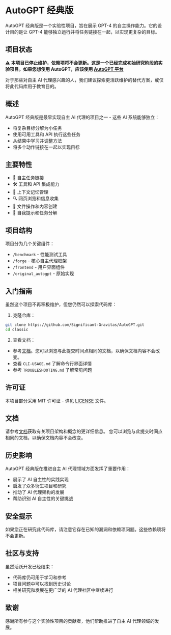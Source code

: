 # AutoGPT 经典版

AutoGPT 经典版是一个实验性项目，旨在展示 GPT-4 的自主操作能力。它的设计目的是让 GPT-4 能够独立运行并将任务链接在一起，以实现更复杂的目标。

## 项目状态

⚠️ **本项目已停止维护，依赖项将不会更新。这是一个已经完成初始研究阶段的实验项目。如果您想使用 AutoGPT，应该使用 [AutoGPT 平台](/autogpt_platform)**

对于那些对自主 AI 代理感兴趣的人，我们建议探索更活跃维护的替代方案，或仅将此代码库用于教育目的。

## 概述

AutoGPT 经典版是最早实现自主 AI 代理的项目之一 - 这些 AI 系统能够独立：

- 将复杂目标分解为小任务
- 使用可用工具和 API 执行这些任务
- 从结果中学习并调整方法
- 将多个动作链接在一起以实现目标

## 主要特性

- 🔄 自主任务链接
- 🛠 工具和 API 集成能力
- 💾 上下文记忆管理
- 🔍 网页浏览和信息收集
- 📝 文件操作和内容创建
- 🔄 自我提示和任务分解

## 项目结构

项目分为几个关键组件：

- `/benchmark` - 性能测试工具
- `/forge` - 核心自主代理框架
- `/frontend` - 用户界面组件
- `/original_autogpt` - 原始实现

## 入门指南

虽然这个项目不再积极维护，但您仍然可以探索代码库：

1. 克隆仓库：

```bash
git clone https://github.com/Significant-Gravitas/AutoGPT.git
cd classic
```

2. 查看文档：

- 参考[文档](https://docs.agpt.co)。您可以浏览与此提交时间点相同的文档，以确保文档内容不会改变。
- 查看 `CLI-USAGE.md` 了解命令行界面详情
- 参考 `TROUBLESHOOTING.md` 了解常见问题

## 许可证

本项目部分采用 MIT 许可证 - 详见 [LICENSE](LICENSE) 文件。

## 文档

请参考[文档](https://docs.agpt.co)获取有关项目架构和概念的更详细信息。
您可以浏览与此提交时间点相同的文档，以确保文档内容不会改变。

## 历史影响

AutoGPT 经典版在推进自主 AI 代理领域方面发挥了重要作用：

- 展示了 AI 自主性的实践实现
- 启发了众多衍生项目和研究
- 推动了 AI 代理架构的发展
- 帮助识别 AI 自主性的关键挑战

## 安全提示

如果您正在研究此代码库，请注意它存在已知的漏洞和依赖项问题。这些依赖项将不会更新。

## 社区与支持

虽然活跃开发已经结束：

- 代码库仍可用于学习和参考
- 项目问题中可以找到历史讨论
- 相关研究和发展在更广泛的 AI 代理社区中继续进行

## 致谢

感谢所有参与这个实验性项目的贡献者，他们帮助推进了自主 AI 代理领域的发展。
